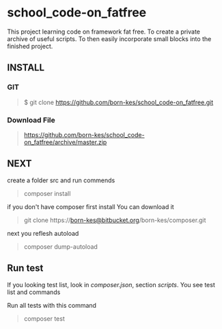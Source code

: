 # school_code-on_fatfree
This project learning code on framework fat free. To create a private archive of useful scripts. 
To then easily incorporate small blocks into the finished project.


## INSTALL
### GIT
> $ git clone https://github.com/born-kes/school_code-on_fatfree.git

### Download File 

> https://github.com/born-kes/school_code-on_fatfree/archive/master.zip

## NEXT

create a folder src and run commends

> composer install

if you don't have composer first install 
You can download it
> git clone https://born-kes@bitbucket.org/born-kes/composer.git

next you reflesh autoload
> composer dump-autoload

## Run test

If you looking test list, look in *composer.json*, section *scripts*.
You see test list and commands

Run all tests with this command
> composer test

